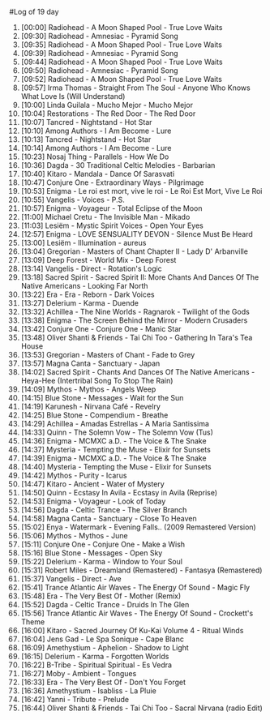 #Log of 19 day

1. [00:00] Radiohead - A Moon Shaped Pool - True Love Waits
1. [09:30] Radiohead - Amnesiac - Pyramid Song
1. [09:35] Radiohead - A Moon Shaped Pool - True Love Waits
1. [09:39] Radiohead - Amnesiac - Pyramid Song
1. [09:44] Radiohead - A Moon Shaped Pool - True Love Waits
1. [09:50] Radiohead - Amnesiac - Pyramid Song
1. [09:52] Radiohead - A Moon Shaped Pool - True Love Waits
1. [09:57] Irma Thomas - Straight From The Soul - Anyone Who Knows What Love Is (Will Understand)
1. [10:00] Linda Guilala - Mucho Mejor - Mucho Mejor
1. [10:04] Restorations - The Red Door - The Red Door
1. [10:07] Tancred - Nightstand - Hot Star
1. [10:10] Among Authors - I Am Become - Lure
1. [10:13] Tancred - Nightstand - Hot Star
1. [10:14] Among Authors - I Am Become - Lure
1. [10:23] Nosaj Thing - Parallels - How We Do
1. [10:36] Dagda - 30 Traditional Celtic Melodies - Barbarian
1. [10:40] Kitaro - Mandala - Dance Of Sarasvati
1. [10:47] Conjure One - Extraordinary Ways - Pilgrimage
1. [10:53] Enigma - Le roi est mort, vive le roi - Le Roi Est Mort, Vive Le Roi
1. [10:55] Vangelis - Voices - P.S.
1. [10:57] Enigma - Voyageur - Total Eclipse of the Moon
1. [11:00] Michael Cretu - The Invisible Man - Mikado
1. [11:03] Lesiëm - Mystic Spirit Voices - Open Your Eyes
1. [12:57] Enigma - LOVE SENSUALITY DEVON - Silence Must Be Heard
1. [13:00] Lesiëm - Illumination - aureus
1. [13:04] Gregorian - Masters of Chant Chapter II - Lady D' Arbanville
1. [13:09] Deep Forest - World Mix - Deep Forest
1. [13:14] Vangelis - Direct - Rotation's Logic
1. [13:18] Sacred Spirit - Sacred Spirit II: More Chants And Dances Of The Native Americans - Looking Far North
1. [13:22] Era - Era - Reborn - Dark Voices
1. [13:27] Delerium - Karma - Duende
1. [13:32] Achillea - The Nine Worlds - Ragnarok - Twilight of the Gods
1. [13:38] Enigma - The Screen Behind the Mirror - Modern Crusaders
1. [13:42] Conjure One - Conjure One - Manic Star
1. [13:48] Oliver Shanti & Friends - Tai Chi Too - Gathering In Tara's Tea House
1. [13:53] Gregorian - Masters of Chant - Fade to Grey
1. [13:57] Magna Canta - Sanctuary - Japan
1. [14:02] Sacred Spirit - Chants And Dances Of The Native Americans - Heya-Hee (Intertribal Song To Stop The Rain)
1. [14:09] Mythos - Mythos - Angels Weep
1. [14:15] Blue Stone - Messages - Wait for the Sun
1. [14:19] Karunesh - Nirvana Café - Revelry
1. [14:25] Blue Stone - Compendium - Breathe
1. [14:29] Achillea - Amadas Estrellas - A Maria Santissima
1. [14:33] Quinn - The Solemn Vow - The Solemn Vow (Tus)
1. [14:36] Enigma - MCMXC a.D. - The Voice & The Snake
1. [14:37] Mysteria - Tempting the Muse - Elixir for Sunsets
1. [14:39] Enigma - MCMXC a.D. - The Voice & The Snake
1. [14:40] Mysteria - Tempting the Muse - Elixir for Sunsets
1. [14:42] Mythos - Purity - Icarus
1. [14:47] Kitaro - Ancient - Water of Mystery
1. [14:50] Quinn - Ecstasy In Avila - Ecstasy in Avila (Reprise)
1. [14:53] Enigma - Voyageur - Look of Today
1. [14:56] Dagda - Celtic Trance - The Silver Branch
1. [14:58] Magna Canta - Sanctuary - Close To Heaven
1. [15:02] Enya - Watermark - Evening Falls.. (2009 Remastered Version)
1. [15:06] Mythos - Mythos - June
1. [15:11] Conjure One - Conjure One - Make a Wish
1. [15:16] Blue Stone - Messages - Open Sky
1. [15:22] Delerium - Karma - Window to Your Soul
1. [15:31] Robert Miles - Dreamland (Remastered) - Fantasya (Remastered)
1. [15:37] Vangelis - Direct - Ave
1. [15:41] Trance Atlantic Air Waves - The Energy Of Sound - Magic Fly
1. [15:48] Era - The Very Best Of - Mother (Remix)
1. [15:52] Dagda - Celtic Trance - Druids In The Glen
1. [15:56] Trance Atlantic Air Waves - The Energy Of Sound - Crockett's Theme
1. [16:00] Kitaro - Sacred Journey Of Ku-Kai Volume 4 - Ritual Winds
1. [16:04] Jens Gad - Le Spa Sonique - Cape Blanc
1. [16:09] Amethystium - Aphelion - Shadow to Light
1. [16:15] Delerium - Karma - Forgotten Worlds
1. [16:22] B-Tribe - Spiritual Spiritual - Es Vedra
1. [16:27] Moby - Ambient - Tongues
1. [16:33] Era - The Very Best Of - Don't You Forget
1. [16:36] Amethystium - Isabliss - La Pluie
1. [16:42] Yanni - Tribute - Prelude
1. [16:44] Oliver Shanti & Friends - Tai Chi Too - Sacral Nirvana (radio Edit)
